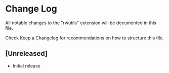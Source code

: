 # Change Log

All notable changes to the "rwutils" extension will be documented in this file.

Check [Keep a Changelog](http://keepachangelog.com/) for recommendations on how to structure this file.

## [Unreleased]

- Initial release